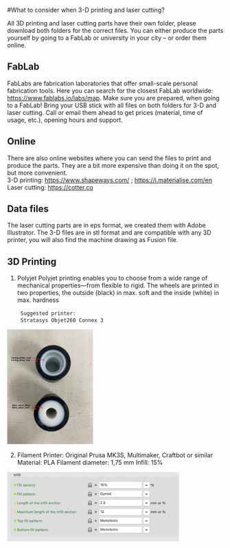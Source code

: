 #What to consider when 3-D printing and laser cutting?
 
All 3D printing and laser cutting parts have their own folder, please download both folders for the correct files. You can either produce the parts yourself by going to a FabLab or university in your city – or order them online.
 
## FabLab

FabLabs are fabrication laboratories that offer small-scale personal fabrication tools. Here you can search for the closest FabLab worldwide: https://www.fablabs.io/labs/map. Make sure you are prepared, when going to a FabLab! Bring your USB stick with all files on both folders for 3-D and laser cutting. Call or email them ahead to get prices (material, time of usage, etc.), opening hours and support.
 
## Online

There are also online websites where you can send the files to print and produce the parts. They are a bit more expensive than doing it on the spot, but more convenient.  
3-D printing: https://www.shapeways.com/ ; https://i.materialise.com/en
Laser cutting: https://cotter.co

## Data files

The laser cutting parts are in eps format, we created them with Adobe Illustrator.
The 3-D files are in stl format and are compatible with any 3D printer, you will also find the machine drawing as Fusion file.

## 3D Printing

1. Polyjet
Polyjet printing enables you to choose from a wide range of mechanical properties—from flexible to rigid. The wheels are printed in two properties, the outside (black) in max. soft and the inside (white) in max. hardness 

		Suggested printer:
		Stratasys Objet260 Connex 3 

<img src="./media/image1.jpg" alt="Printer" width="200"/>  

2. Filament
Printer: Original Prusa MK3S, Multimaker, Craftbot or similar
Material: PLA
Filament diameter: 1,75 mm
Infill: 15%

<img src="./media/image2.png" alt="Printer settings" width="400"/>  

